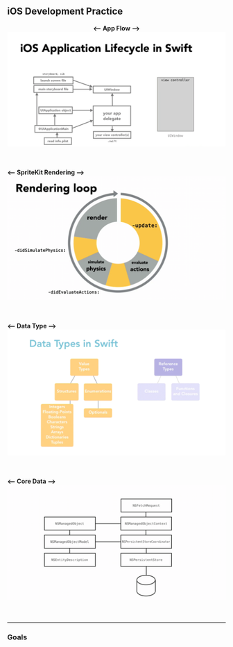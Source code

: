 ## iOS Development Practice
<p align="center">
<b> <-- App Flow --> </b> <br>
<img src="./Template/images/appflow.png"> <br><br><br>

<b> <-- SpriteKit Rendering --> </b> <br>
<img src="./Template/images/render.png"> <br><br><br>

<b> <-- Data Type --> </b> <br>
<img src="./Template/images/datatype.png"> <br><br><br>

<b> <-- Core Data --> </b> <br>
<img src="./Template/images/coredata.png"> <br><br><br>
</p>

---
### Goals

